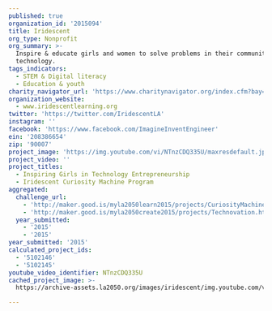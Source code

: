 ```yaml
---
published: true
organization_id: '2015094'
title: Iridescent
org_type: Nonprofit
org_summary: >-
  Inspire & educate girls and women to solve problems in their community using
  technology.
tags_indicators:
  - STEM & Digital literacy
  - Education & youth
charity_navigator_url: 'https://www.charitynavigator.org/index.cfm?bay=search.profile&ein=208386654'
organization_website:
  - www.iridescentlearning.org
twitter: 'https://twitter.com/IridescentLA'
instagram: ''
facebook: 'https://www.facebook.com/ImagineInventEngineer'
ein: '208386654'
zip: '90007'
project_image: 'https://img.youtube.com/vi/NTnzCDQ335U/maxresdefault.jpg'
project_video: ''
project_titles:
  - Inspiring Girls in Technology Entrepreneurship
  - Iridescent Curiosity Machine Program
aggregated:
  challenge_url:
    - 'http://maker.good.is/myla2050learn2015/projects/CuriosityMachine.html'
    - 'http://maker.good.is/myla2050create2015/projects/Technovation.html'
  year_submitted:
    - '2015'
    - '2015'
year_submitted: '2015'
calculated_project_ids:
  - '5102146'
  - '5102145'
youtube_video_identifier: NTnzCDQ335U
cached_project_image: >-
  https://archive-assets.la2050.org/images/iridescent/img.youtube.com/vi/NTnzCDQ335U/maxresdefault.jpg

---
```


